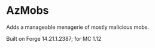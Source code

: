 # AzMobs
Adds a manageable menagerie of mostly malicious mobs.

Built on Forge 14.21.1.2387; for MC 1.12
